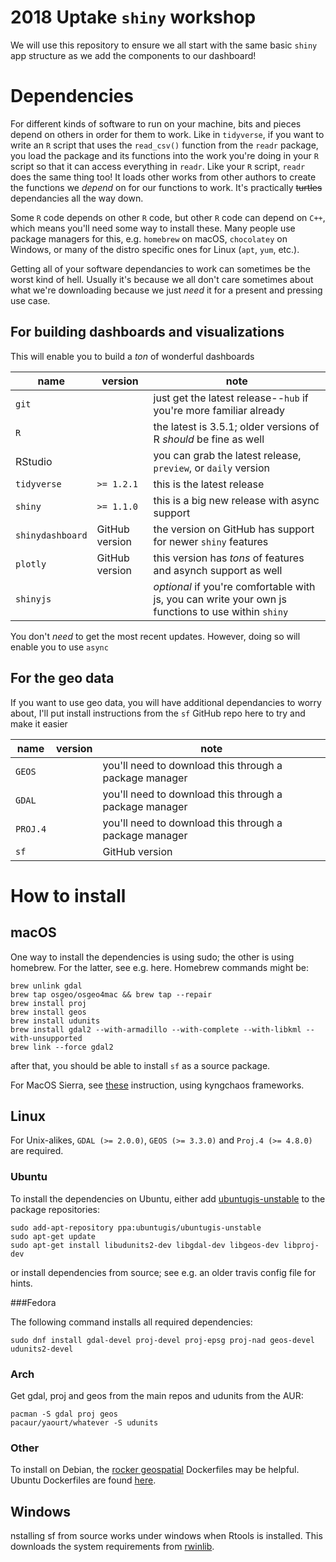 # 2018 Uptake `shiny` workshop

We will use this repository to ensure we all start with the same basic `shiny` app structure as we add the components to our dashboard! 

# Dependencies

For different kinds of software to run on your machine, bits and pieces depend on others in order for them to work. Like in `tidyverse`, if you want to write an `R` script that uses the `read_csv()` function from the `readr` package, you load the package and its functions into the work you're doing in your `R` script so that it can access everything in `readr`. Like your `R` script, `readr` does the same thing too! It loads other works from other authors to create the functions we _depend_ on for our functions to work. It's practically ~~turtles~~ dependancies all the way down.

Some `R` code depends on other `R` code, but other `R` code can depend on `C++`, which means you'll need some way to install these. Many people use package managers for this, e.g. `homebrew` on macOS, `chocolatey` on Windows, or many of the distro specific ones for Linux (`apt`, `yum`, etc.).

Getting all of your software dependancies to work can sometimes be the worst kind of hell. Usually it's because we all don't care sometimes about what we're downloading because we just _need_ it for a present and pressing use case.

## For building dashboards and visualizations

This will enable you to build a _ton_ of wonderful dashboards

name | version | note
--- | --- | ---
`git` | | just get the latest release--`hub` if you're more familiar already 
`R` | | the latest is 3.5.1; older versions of R _should_ be fine as well
RStudio | | you can grab the latest release, `preview`, or `daily` version
`tidyverse` | `>= 1.2.1` | this is the latest release
`shiny` | `>= 1.1.0` | this is a big new release with async support
`shinydashboard` | GitHub version | the version on GitHub has support for newer `shiny` features 
`plotly` | GitHub version | this version has _tons_ of features and asynch support as well
`shinyjs` | | _optional_ if you're comfortable with js, you can write your own js functions to use within `shiny`

You don't _need_ to get the most recent updates. However, doing so will enable you to use `async`

## For the geo data

If you want to use geo data, you will have additional dependancies to worry about, I'll put install instructions from the `sf` GitHub repo here to try and make it easier

name | version | note
--- | --- | ---
`GEOS` | | you'll need to download this through a package manager
`GDAL` | | you'll need to download this through a package manager
`PROJ.4` | | you'll need to download this through a package manager
`sf` | | GitHub version

# How to install

## macOS

One way to install the dependencies is using sudo; the other is using homebrew. For the latter, see e.g. here. Homebrew commands might be:

```
brew unlink gdal
brew tap osgeo/osgeo4mac && brew tap --repair
brew install proj
brew install geos
brew install udunits
brew install gdal2 --with-armadillo --with-complete --with-libkml --with-unsupported
brew link --force gdal2
```

after that, you should be able to install `sf` as a source package.

For MacOS Sierra, see [these](https://stat.ethz.ch/pipermail/r-sig-mac/2017-June/012429.html) instruction, using kyngchaos frameworks.

## Linux

For Unix-alikes, `GDAL (>= 2.0.0)`, `GEOS (>= 3.3.0)` and `Proj.4 (>= 4.8.0)` are required.

### Ubuntu

To install the dependencies on Ubuntu, either add [ubuntugis-unstable](http://ppa.launchpad.net/ubuntugis/ubuntugis-unstable/ubuntu/) to the package repositories:

```
sudo add-apt-repository ppa:ubuntugis/ubuntugis-unstable
sudo apt-get update
sudo apt-get install libudunits2-dev libgdal-dev libgeos-dev libproj-dev 
```

or install dependencies from source; see e.g. an older travis config file for hints.

###Fedora

The following command installs all required dependencies:

```
sudo dnf install gdal-devel proj-devel proj-epsg proj-nad geos-devel udunits2-devel
```

### Arch

Get gdal, proj and geos from the main repos and udunits from the AUR:

```
pacman -S gdal proj geos
pacaur/yaourt/whatever -S udunits
```

### Other

To install on Debian, the [rocker geospatial](https://github.com/rocker-org/geospatial) Dockerfiles may be helpful. Ubuntu Dockerfiles are found [here](https://github.com/r-spatial/sf/tree/master/inst/docker).

## Windows

nstalling sf from source works under windows when Rtools is installed. This downloads the system requirements from [rwinlib](https://github.com/rwinlib/).
